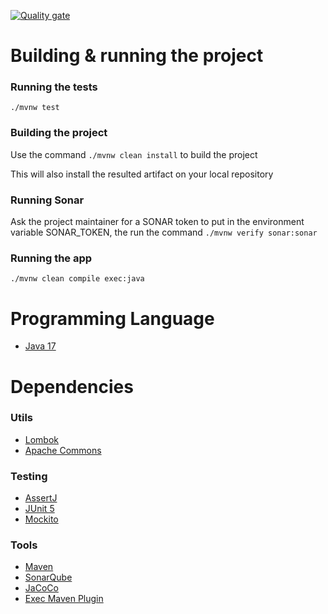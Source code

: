 [![Quality gate](https://sonarcloud.io/api/project_badges/quality_gate?project=ibrahimelhadeg_mars-rover-api)](https://sonarcloud.io/summary/new_code?id=ibrahimelhadeg_mars-rover-api)

# Building & running the project

### Running the tests

`./mvnw test`

### Building the project

Use the command `./mvnw clean install` to build the project

This will also install the resulted artifact on your local repository

### Running Sonar

Ask the project maintainer for a SONAR token to put in the environment variable SONAR_TOKEN,
the run the command `./mvnw verify sonar:sonar`

### Running the app

`./mvnw clean compile exec:java`

# Programming Language

- [Java 17](https://openjdk.org/projects/jdk/17)

# Dependencies

### Utils

- [Lombok](https://projectlombok.org/)
- [Apache Commons](https://commons.apache.org/proper/commons-lang)

### Testing

- [AssertJ](https://joel-costigliola.github.io/assertj)
- [JUnit 5](https://junit.org/junit5)
- [Mockito](https://site.mockito.org/)

### Tools

- [Maven](https://maven.apache.org/wrapper)
- [SonarQube](https://docs.sonarqube.org/)
- [JaCoCo](https://www.eclemma.org/jacoco/)
- [Exec Maven Plugin](https://www.mojohaus.org/exec-maven-plugin)